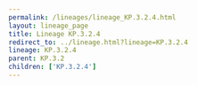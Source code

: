 ```yaml
---
permalink: /lineages/lineage_KP.3.2.4.html
layout: lineage_page
title: Lineage KP.3.2.4
redirect_to: ../lineage.html?lineage=KP.3.2.4
lineage: KP.3.2.4
parent: KP.3.2
children: ['KP.3.2.4']
---
```

